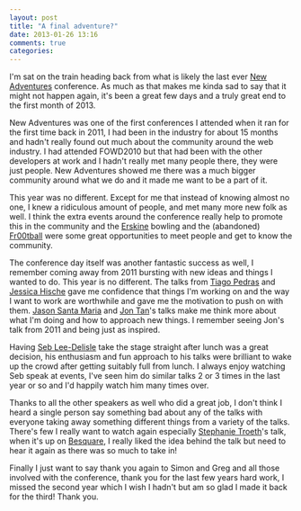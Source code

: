 ```yaml
---
layout: post
title: "A final adventure?"
date: 2013-01-26 13:16
comments: true
categories: 
---
```


I'm sat on the train heading back from what is likely the last ever [New Adventures](http://2013.newadventuresconf.com/) conference. As much as that makes me kinda sad to say that it might not happen again, it's been a great few days and a truly great end to the first month of 2013.

New Adventures was one of the first conferences I attended when it ran for the first time back in 2011, I had been in the industry for about 15 months and hadn't really found out much about the community around the web industry. I had attended FOWD2010 but that had been with the other developers at work and I hadn't really met many people there, they were just people. New Adventures showed me there was a much bigger community around what we do and it made me want to be a part of it.

This year was no different. Except for me that instead of knowing almost no one, I knew a ridiculous amount of people, and met many more new folk as well. I think the extra events around the conference really help to promote this in the community and the [Erskine](http://erskinedesign.com/) bowling and the (abandoned) [Fr00tball](http://twitter.com/fr00tball) were some great opportunities to meet people and get to know the community.

The conference day itself was another fantastic success as well, I remember coming away from 2011 bursting with new ideas and things I wanted to do. This year is no different. The talks from [Tiago Pedras](http://twitter.com/tiagopedras) and [Jessica Hische](http://twitter.com/jessicahische) gave me confidence that things I'm working on and the way I want to work are worthwhile and gave me the motivation to push on with them. [Jason Santa Maria](http://twitter.com/jasonsantamaria) and [Jon Tan](http://twitter.com/jontangerine)'s talks make me think more about what I'm doing and how to approach new things. I remember seeing Jon's talk from 2011 and being just as inspired.

Having [Seb Lee-Delisle](http://twitter.com/seb_ly) take the stage straight after lunch was a great decision, his enthusiasm and fun approach to his talks were brilliant to wake up the crowd after getting suitably full from lunch. I always enjoy watching Seb speak at events, I've seen him do similar talks 2 or 3 times in the last year or so and I'd happily watch him many times over.

Thanks to all the other speakers as well who did a great job, I don't think I heard a single person say something bad about any of the talks with everyone taking away something different things from a variety of the talks. There's few I really want to watch again especially [Stephanie Troeth](http://twitter.com/sniffles)'s talk, when it's up on [Besquare](http://besquare.me), I really liked the idea behind the talk but need to hear it again as there was so much to take in!

Finally I just want to say thank you again to Simon and Greg and all those involved with the conference, thank you for the last few years hard work, I missed the second year which I wish I hadn't but am so glad I made it back for the third! Thank you. 
